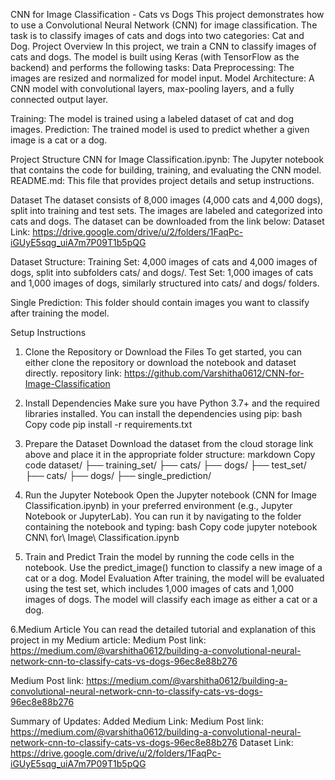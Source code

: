CNN for Image Classification - Cats vs Dogs
This project demonstrates how to use a Convolutional Neural Network (CNN) for image classification. The task is to classify images of cats and dogs into two categories: Cat and Dog.
Project Overview
In this project, we train a CNN to classify images of cats and dogs. The model is built using Keras (with TensorFlow as the backend) and performs the following tasks:
Data Preprocessing: The images are resized and normalized for model input.
Model Architecture: A CNN model with convolutional layers, max-pooling layers, and a fully connected output layer.

Training: The model is trained using a labeled dataset of cat and dog images.
Prediction: The trained model is used to predict whether a given image is a cat or a dog.

Project Structure
CNN for Image Classification.ipynb: The Jupyter notebook that contains the code for building, training, and evaluating the CNN model.
README.md: This file that provides project details and setup instructions.

Dataset
The dataset consists of 8,000 images (4,000 cats and 4,000 dogs), split into training and test sets. The images are labeled and categorized into cats and dogs. The dataset can be downloaded from the link below:
Dataset Link: https://drive.google.com/drive/u/2/folders/1FaqPc-iGUyE5sqg_uiA7m7P09T1b5pQG

Dataset Structure:
Training Set: 4,000 images of cats and 4,000 images of dogs, split into subfolders cats/ and dogs/.
Test Set: 1,000 images of cats and 1,000 images of dogs, similarly structured into cats/ and dogs/ folders.

Single Prediction: This folder should contain images you want to classify after training the model.

Setup Instructions
1. Clone the Repository or Download the Files
To get started, you can either clone the repository or download the notebook and dataset directly.
repository link: https://github.com/Varshitha0612/CNN-for-Image-Classification

3. Install Dependencies
Make sure you have Python 3.7+ and the required libraries installed. You can install the dependencies using pip:
bash
Copy code
pip install -r requirements.txt

4. Prepare the Dataset
Download the dataset from the cloud storage link above and place it in the appropriate folder structure:
markdown
Copy code
dataset/
  ├── training_set/
      ├── cats/
      ├── dogs/
  ├── test_set/
      ├── cats/
      ├── dogs/
  ├── single_prediction/

5. Run the Jupyter Notebook
Open the Jupyter notebook (CNN for Image Classification.ipynb) in your preferred environment (e.g., Jupyter Notebook or JupyterLab). You can run it by navigating to the folder containing the notebook and typing:
bash
Copy code
jupyter notebook CNN\ for\ Image\ Classification.ipynb

6. Train and Predict
Train the model by running the code cells in the notebook.
Use the predict_image() function to classify a new image of a cat or a dog.
Model Evaluation
After training, the model will be evaluated using the test set, which includes 1,000 images of cats and 1,000 images of dogs. The model will classify each image as either a cat or a dog.

6.Medium Article
You can read the detailed tutorial and explanation of this project in my Medium article:
Medium Post link: https://medium.com/@varshitha0612/building-a-convolutional-neural-network-cnn-to-classify-cats-vs-dogs-96ec8e88b276

Medium Post link: https://medium.com/@varshitha0612/building-a-convolutional-neural-network-cnn-to-classify-cats-vs-dogs-96ec8e88b276

Summary of Updates:
Added Medium Link: Medium Post link: https://medium.com/@varshitha0612/building-a-convolutional-neural-network-cnn-to-classify-cats-vs-dogs-96ec8e88b276
Dataset Link: https://drive.google.com/drive/u/2/folders/1FaqPc-iGUyE5sqg_uiA7m7P09T1b5pQG
